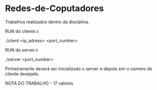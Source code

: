 # Redes-de-Coputadores

Trabalhos realizados dentro da disciplina.


RUN do cliente.c 

./client <ip_adress> <port_number> 


RUN do server.c

./server <port_number> 


Primeiramente deverá ser inicializado o server e depois sim o número de cliente desejado.

NOTA DO TRABALHO - 17 valores
